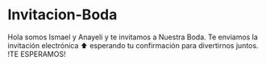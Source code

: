 # Invitacion-Boda
Hola somos Ismael y Anayeli y te invitamos a Nuestra Boda.  Te enviamos la invitación electrónica ⬆️ esperando tu confirmación para divertirnos juntos.  !TE ESPERAMOS!
